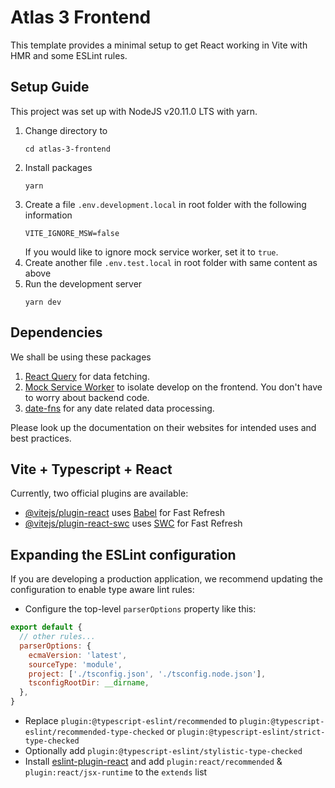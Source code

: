 # Atlas 3 Frontend

This template provides a minimal setup to get React working in Vite with HMR and some ESLint rules.

## Setup Guide

This project was set up with NodeJS v20.11.0 LTS with yarn.

1. Change directory to
    ```shell
    cd atlas-3-frontend
    ```
2. Install packages
    ```shell
    yarn
    ```
3. Create a file `.env.development.local` in root folder with the following information
   ```text
   VITE_IGNORE_MSW=false
   ```
   If you would like to ignore mock service worker, set it to `true`.
4. Create another file `.env.test.local` in root folder with same content as above
5. Run the development server
    ```shell
    yarn dev
    ```

## Dependencies

We shall be using these packages

1. [React Query](https://query.gg/?s=tanstack) for data fetching.
2. [Mock Service Worker](https://mswjs.io/) to isolate develop on the frontend. You don't have to worry about backend code.
3. [date-fns](https://date-fns.org/) for any date related data processing.

Please look up the documentation on their websites for intended uses and best practices.

## Vite + Typescript + React

Currently, two official plugins are available:

- [@vitejs/plugin-react](https://github.com/vitejs/vite-plugin-react/blob/main/packages/plugin-react/README.md) uses [Babel](https://babeljs.io/) for Fast Refresh
- [@vitejs/plugin-react-swc](https://github.com/vitejs/vite-plugin-react-swc) uses [SWC](https://swc.rs/) for Fast Refresh

## Expanding the ESLint configuration

If you are developing a production application, we recommend updating the configuration to enable type aware lint rules:

- Configure the top-level `parserOptions` property like this:

```js
export default {
  // other rules...
  parserOptions: {
    ecmaVersion: 'latest',
    sourceType: 'module',
    project: ['./tsconfig.json', './tsconfig.node.json'],
    tsconfigRootDir: __dirname,
  },
}
```

- Replace `plugin:@typescript-eslint/recommended` to `plugin:@typescript-eslint/recommended-type-checked` or `plugin:@typescript-eslint/strict-type-checked`
- Optionally add `plugin:@typescript-eslint/stylistic-type-checked`
- Install [eslint-plugin-react](https://github.com/jsx-eslint/eslint-plugin-react) and add `plugin:react/recommended` & `plugin:react/jsx-runtime` to the `extends` list
